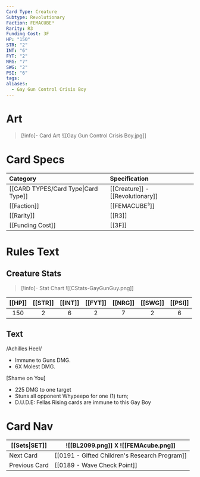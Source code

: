 ```yaml
---
Card Type: Creature
Subtype: Revolutionary
Faction: FEMACUBE³
Rarity: R3
Funding Cost: 3F
HP: "150"
STR: "2"
INT: "6"
FYT: "2"
NRG: "7"
SWG: "2"
PSI: "6"
tags: 
aliases:
  - Gay Gun Control Crisis Boy
---
```

# Art

> [!info]- Card Art
> ![[Gay Gun Control Crisis Boy.jpg]]

# Card Specs

| Category | Specification| 
| :--- | :--- |
| [[CARD TYPES/Card Type\|Card Type]] | [[Creature]] - [[Revolutionary]] |  
| [[Faction]] | [[FEMACUBE³]] |  
| [[Rarity]] | [[R3]] |  
| [[Funding Cost]] | [[3F]] |  

# Rules Text  

## Creature Stats

> [!info]- Stat Chart
> ![[CStats-GayGunGuy.png]]

| [[HP]] | [[STR]] | [[INT]] | [[FYT]] | [[NRG]] | [[SWG]] | [[PSI]] |
|:------:|:-------:|:-------:|:-------:|:-------:|:-------:|:-------:|
|  150   |    2    |    6    |    2    |    7    |    2    | 6        |

## Text

/Achilles Heel/ 
- Immune to Guns DMG.
- 6X Molest DMG.

[Shame on You]
- 225 DMG to one target
- Stuns all opponent  Whypeepo for one (1) turn;
- D.U.D.E: Fellas Rising cards are immune to this Gay Boy

# Card Nav

| [[Sets\|SET]] |  ![[BL2099.png]] 𐌢 ![[FEMAcube.png]] |
| --- | --- |
| Next Card | [[0191 - Gifted Children's Research Program]] |
| Previous Card | [[0189 - Wave Check Point]] |

